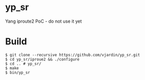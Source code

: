# yp_sr
Yang iproute2 PoC - do not use it yet

# Build

```
$ git clone --recursive https://github.com/vjardin/yp_sr.git
$ cd yp_sr/iproue2 && ./configure
$ cd .. # yp_sr/
$ make
$ bin/yp_sr
```

